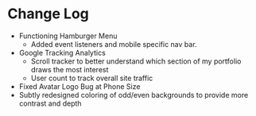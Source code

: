 # Change Log
- Functioning Hamburger Menu
  - Added event listeners and mobile specific nav bar.
- Google Tracking Analytics
  - Scroll tracker to better understand which section of my portfolio draws the most interest
  - User count to track overall site traffic
- Fixed Avatar Logo Bug at Phone Size
- Subtly redesigned coloring of odd/even backgrounds to provide more contrast and depth